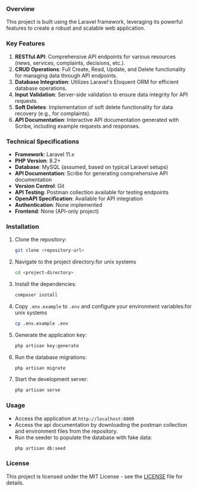 
### Overview
This project is built using the Laravel framework, leveraging its powerful features to create a robust and scalable web application.

### Key Features
1. **RESTful API**: Comprehensive API endpoints for various resources (news, services, complaints, decisions, etc.).
2. **CRUD Operations**: Full Create, Read, Update, and Delete functionality for managing data through API endpoints.
3. **Database Integration**: Utilizes Laravel's Eloquent ORM for efficient database operations.
4. **Input Validation**: Server-side validation to ensure data integrity for API requests.
5. **Soft Deletes**: Implementation of soft delete functionality for data recovery (e.g., for complaints).
6. **API Documentation**: Interactive API documentation generated with Scribe, including example requests and responses.

### Technical Specifications
- **Framework**: Laravel 11.x
- **PHP Version**: 8.2+
- **Database**: MySQL (assumed, based on typical Laravel setups)
- **API Documentation**: Scribe for generating comprehensive API documentation
- **Version Control**: Git
- **API Testing**: Postman collection available for testing endpoints
- **OpenAPI Specification**: Available for API integration
- **Authentication**: None implemented 
- **Frontend**: None (API-only project)

### Installation
1. Clone the repository:
   ```sh
   git clone <repository-url>
   ```
2. Navigate to the project directory:for unix systems
   ```sh
   cd <project-directory>
   ```
3. Install the dependencies:
   ```sh
   composer install
   ```
4. Copy `.env.example` to `.env` and configure your environment variables:for unix systems
   ```sh
   cp .env.example .env
   ```
5. Generate the application key:
   ```sh
   php artisan key:generate
   ```
6. Run the database migrations:
   ```sh
   php artisan migrate
   ```
7. Start the development server:
   ```sh
   php artisan serve
   ```

### Usage
- Access the application at `http://localhost:8000`
- Access the api documentation by downloading the postman collection and environment files from the repository.
- Run the seeder to populate the database with fake data:
   ```sh
   php artisan db:seed
   ```



### License
This project is licensed under the MIT License - see the [LICENSE](LICENSE) file for details.
